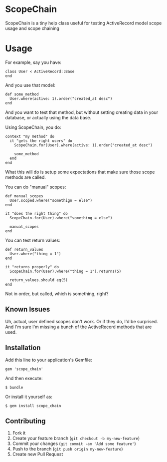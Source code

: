 # ScopeChain

ScopeChain is a tiny help class useful for testing ActiveRecord model scope usage
and scope chaining

# Usage

For example, say you have:

    class User < ActiveRecord::Base
    end

And you use that model:

    def some_method
      User.where(active: 1).order("created_at desc")
    end

And you want to test that method, but without setting creating data in your database,
or actually using the data base.

Using ScopeChain, you do:

    context "my method" do
      it "gets the right users" do
        ScopeChain.for(User).where(active: 1).order("created_at desc")

        some_method
      end
    end

What this will do is setup some expectations that make sure those scope methods are called.

You can do "manual" scopes:

    def manual_scopes
      User.scoped.where("somethign = else")
    end

    it "does the right thing" do
      ScopeChain.for(User).where("something = else")

      manual_scopes
    end

You can test return values:

    def return_values
      User.where("thing = 1")
    end

    it "returns properly" do
      ScopeChain.for(User).where("thing = 1").returns(5)

      return_values.should eq(5)
    end


Not in order, but called, which is something, right?

## Known Issues

Uh, actual, user defined scopes don't work. Or if they do, I'd be surprised.  And I'm sure I'm
missing a bunch of the ActiveRecord methods that are used.

## Installation

Add this line to your application's Gemfile:

    gem 'scope_chain'

And then execute:

    $ bundle

Or install it yourself as:

    $ gem install scope_chain

## Contributing

1. Fork it
2. Create your feature branch (`git checkout -b my-new-feature`)
3. Commit your changes (`git commit -am 'Add some feature'`)
4. Push to the branch (`git push origin my-new-feature`)
5. Create new Pull Request
